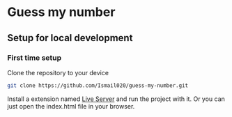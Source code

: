 # Guess my number

## Setup for local development

### First time setup

Clone the repository to your device

```bash
git clone https://github.com/Ismail020/guess-my-number.git
```

Install a extension named [Live Server](https://marketplace.visualstudio.com/items?itemName=ritwickdey.LiveServer) and run the project with it. Or you can just open the index.html file in your browser.
